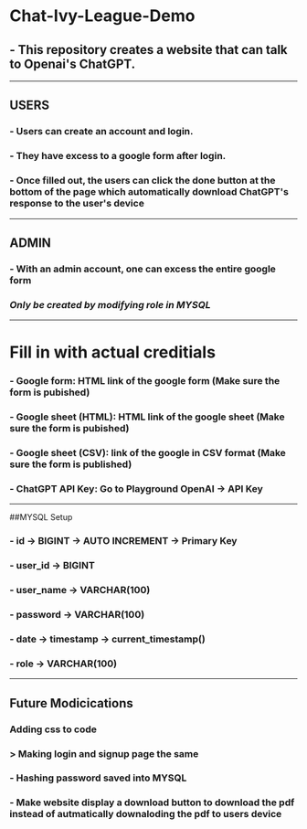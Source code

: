 # Chat-Ivy-League-Demo

## - This repository creates a website that can talk to Openai's ChatGPT.
---------------------------------------------------------------------------------------------------------------------------------------------------
## USERS

### - Users can create an account and login.
### - They have excess to a google form after login.
### - Once filled out, the users can click the done button at the bottom of the page which automatically download ChatGPT's response to the user's device
---------------------------------------------------------------------------------------------------------------------------------------------------
## ADMIN

### - With an admin account, one can excess the entire google form
### *Only be created by modifying role in MYSQL*
---------------------------------------------------------------------------------------------------------------------------------------------------
# Fill in with actual creditials

### - Google form: HTML link of the google form (Make sure the form is pubished)
### - Google sheet (HTML): HTML link of the google sheet (Make sure the form is pubished)
### - Google sheet (CSV): link of the google in CSV format (Make sure the form is published)
### - ChatGPT API Key: Go to Playground OpenAI -> API Key
---------------------------------------------------------------------------------------------------------------------------------------------------
##MYSQL Setup

### - id -> BIGINT -> AUTO INCREMENT -> Primary Key
### - user_id -> BIGINT
### - user_name -> VARCHAR(100)
### - password -> VARCHAR(100)
### - date -> timestamp -> current_timestamp()
### - role -> VARCHAR(100)
----------------------------------------------------------------------------------------------------------------------------------------------------

## Future Modicications

### Adding css to code
  ### > Making login and signup page the same
### - Hashing password saved into MYSQL
### - Make website display a download button to download the pdf instead of autmatically downaloding the pdf to users device

